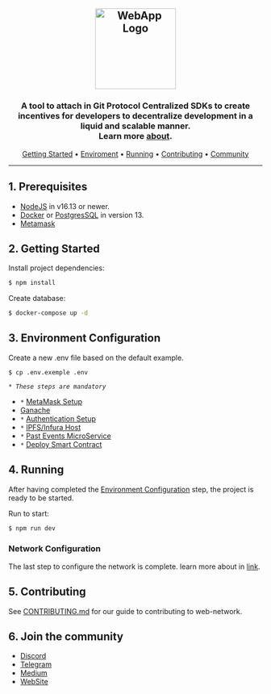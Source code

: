 <h2 align="center">
  <a href="#readme" title="WebApp README.md"><img alt="WebApp Logo" src="https://bafybeigznseyukyehtkphkckbaebjixypvpesd7xkmyx2ryzlsjdexelyy.ipfs.infura-ipfs.io/" alt="WebApp Logo" width="160"/></a>
</h2>

<h3 align="center">
  A tool to attach in Git Protocol Centralized SDKs to create incentives for developers to decentralize development in a liquid and scalable manner.
  <br>
  Learn more <a href="https://bepro.network/">about</a>.
</h3>

<p align="center">
  <a href="#2-getting-started">Getting Started</a> •
  <a href="#3-environment-configuration">Enviroment</a> •
  <a href="#4-running">Running</a> •
  <a href="#5-contributing">Contributing</a> •
  <a href="#6-join-the-community">Community</a>
</p>

---

## 1. Prerequisites

- [NodeJS](https://nodejs.dev/) in v16.13 or newer.
- [Docker](https://docs.docker.com/desktop/#download-and-install) or [PostgresSQL](https://www.postgresql.org/download/) in version 13.
- [Metamask](https://metamask.io/download/)

## 2. Getting Started

Install project dependencies:

```bash
$ npm install
```

Create database:

```bash
$ docker-compose up -d
```

## 3. Environment Configuration

Create a new .env file based on the default example.

```console
$ cp .env.exemple .env
```

_`* These steps are mandatory`_

- `*` [MetaMask Setup](./docs/METAMASK.md)
- [Ganache](./docs/GANACHE.md)
- `*` [Authentication Setup](./docs/AUTHENTICATION.md)
- `*` [IPFS/Infura Host](./docs/IPFS.md)
- `*` [Past Events MicroService](https://github.com/taikai/webnetwork-events)
- `*` [Deploy Smart Contract](./docs/DEPLOY-SMART-CONTRACT.md)

## 4. Running

After having completed the [Environment Configuration](#3-environment-configuration) step, the project is ready to be started.

Run to start:

```bash
$ npm run dev
```

### Network Configuration

The last step to configure the network is complete. learn more about in [link](./docs/NETWORK-MANAGER.md).

## 5. Contributing

See [CONTRIBUTING.md](./docs/CONTRIBUTING.md) for our guide to contributing to web-network.

## 6. Join the community

- [Discord](https://discord.gg/layerx)
- [Telegram](https://t.me/betprotocol)
- [Medium](https://bepronetwork.medium.com)
- [WebSite](https://www.bepro.network)
